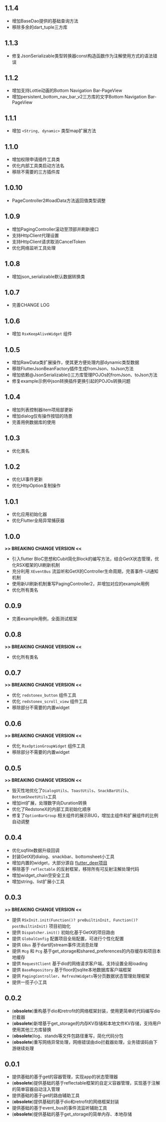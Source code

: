 ## 1.1.4
* 增加BaseDao提供的基础查询方法
* 移除多余的dart_tuple三方库

## 1.1.3
* 修复JsonSerializable类型转换器const构造函数作为注解使用方式的语法错误

## 1.1.2
* 增加支持Lottie动画的Bottom Navigation Bar-PageView
* 增加persistent_bottom_nav_bar_v2三方库的文字Bottom Navigation Bar-PageView

## 1.1.1
* 增加 `<String, dynamic>` 类型map扩展方法

## 1.1.0
* 增加权限申请插件工具类
* 优化内部工具类启动方法名
* 移除不需要的三方插件库

## 1.0.10
* PageController2#loadData方法返回值类型调整

## 1.0.9
* 增加PagingController滚动至顶部并刷新接口
* 支持HttpClient代理设置
* 支持HttpClient请求取消CancelToken
* 优化网络监听工具处理

## 1.0.8
* 增加json_serializable默认数据转换类

## 1.0.7
* 完善CHANGE LOG

## 1.0.6
* 增加 `RsxKeepAliveWidget` 组件

## 1.0.5
* 增加RawData类扩展操作，使其更方便处理内部dynamic类型数据
* 移除FlutterJsonBeanFactory插件生成fromJson、toJson方法
* 增加依赖@JsonSerializable()三方库管理POJOs的fromJson、toJson方法
* 修复example示例中json转换插件更换引起的POJOs转换问题

## 1.0.4
* 增加列表控制器item项局部更新
* 增加dialog仅有操作按钮的场景
* 完善用例数据库的使用

## 1.0.3
* 优化类名

## 1.0.2
* 优化UI事件更新
* 优化HttpOption复制操作

## 1.0.1
* 优化应用初始化器
* 优化Flutter全局异常捕获器

## 1.0.0
**>> BREAKING CHANGE VERSION <<**
* 引入flutter BloC思想和Cubit简化Block的编写方法，结合GetX状态管理，优化RSX框架的UI刷新机制
* 充分利用 `XEventBus` 流监听和GetX的Controller生命周期，完善事件-UI通知机制
* 使用新UI刷新机制重写PagingController2，并增加对应的example用例
* 优化所有类名

## 0.0.9
* 完善example用例，全面测试框架

## 0.0.8
**>> BREAKING CHANGE VERSION <<**
* 优化所有类名

## 0.0.7
**>> BREAKING CHANGE VERSION <<**
* 优化 `redstonex_button` 组件工具
* 优化 `redstonex_scroll_view` 组件工具
* 移除部分不需要的内置widget

## 0.0.6
**>> BREAKING CHANGE VERSION <<**
* 优化 `RsxOptionGroupWidget` 组件工具
* 移除部分不需要的内置widget

## 0.0.5
**>> BREAKING CHANGE VERSION <<**
* 毁灭性地优化了`DialogUtils`、`ToastUtils`、`SnackBarUtils`、`BottomSheetUtils`工具
* 增加int扩展，处理数字向Duration转换
* 优化了RedstoneX的内部工具初始化顺序
* 修复了`OptionBarGroup` 相关组件的展示BUG，增加主组件和扩展组件的比例自动调整

## 0.0.4
* 优化sqflite数据升级回调
* 封装GetX的dialog、snackbar、bottomsheet小工具
* 增加内置的widget，大部分源自 [flutter_deer项目](https://github.com/simplezhli/flutter_deer)
* 移除基于 `reflectable` 的反射框架，移除所有可反射注解处理代码
* 增加widget_chain空安全工具
* 增加string、list扩展小工具

## 0.0.3
**>> BREAKING CHANGE VERSION <<**
* 提供 `RSxInit.init(Function()? preBuiltinInit, Function()? postBuiltinInit)` 项目初始化
* 提供 `Dispatcher.init()` 初始化基于GetX的项目路由
* 提供 `GlobalConfig` 配置项目全局配置，可进行个性化配置
* 提供 `EBus` 基于dart的stream事件流消息处理
* 提供 `Mcg` 和 `Pcg` 基于get_storage和shared_preferences的内存缓存和项目本地缓存
* 提供 `RequestClient` 基于dio的网络请求客户端，支持设置全局loading
* 提供 `BaseRepository` 基于floor的sqlite本地数据库客户端框架
* 提供 `PagingController`、`RefreshWidgets`等分页数据状态管理处理框架
* 提供一揽子小工具

## 0.0.2
* (**obsolete**)重构基于dio和retrofit的网络框架封装，使用更简单的代码编写dio拦截器
* (**obsolete**)新增基于get_storage的内存KV存储和本地文件KV存储，支持用户使用其他三方库替换
* (**obsolete**)log、stands等文件包路径重写，简化代码分包
* (**obsolete**)重写网络异常处理，网络错误由dio拦截器处理，业务错误码由下游继续处理

## 0.0.1
* 提供基础的基于get的容器管理，实现app的状态管理器
* (**obsolete**)提供基础的基于reflectable框架的自定义容器管理，实现基于注解的简单容器自动注入管理
* 提供基础的基于get的路由辅助工具
* (**obsolete**)提供基础的基于dio和retrofit的网络框架封装
* 提供基础的基于event_bus的事件流监听辅助工具
* (**obsolete**)提供基础的基于get_storage的简单内存、本地存储

